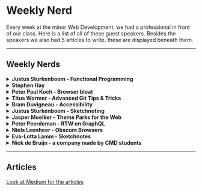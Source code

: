 # Weekly Nerd

Every week at the minor Web Development, we had a professional in front of our class. Here is a list of all of these guest speakers. Besides the speakers we also had 5 articles to write, these are displayed beneath them.

------------------------

## Weekly Nerds
<details>
<summary><b>Justus Sturkenboom - Functional Programming</b></summary>

De eerste Weekly Nerd werd afgetrapt door Justus Sturkenboom die ons wat meer ging vertellen over Functional Programming.

Justus Sturkenboom is een docent en teamcoördinator bij de opleiding Communicatie en Multimedia Design van de Hogeschool van Amsterdam. Hij heeft Wijsbegeerte geleerd aan de Universiteit van Amsterdam. Sinds 1999 is hij webdeveloper geweest bij diverse bedrijven en is zijn kennis gaan delen met leergierige studenten. Justus geeft aan dat de reden dat hij het onderwijs in gegaan is, is om zijn kennis over te dragen (Gastredacteur, 2013).

> “Een goede docent heeft kennis van zijn vakgebied en de capaciteiten om dat op een gepassioneerde manier over te brengen.“

<img src="img/justus.jpg"/>

Tijdens dit college heeft hij verteld dat je variabelen kan verwijzen naar objecten. Hij heeft het gehad over states, functies, parameters en filters.
Hij vertaalde het verhaal van data in cacaobonen:
De cacaobonen worden geplukt, dan worden ze gekraakt, gepulverd, poeder wordt in melk verwerkt, in mallen gegoten om repen te maken, in verpakking gedaan en op pallets gestapeld.
Dit doen wij ook met de data. Deze halen we ergens vandaan, zorgen dat we de data blootleggen die wij nodig hebben, vormen het op de manier dat wij het willen presenteren en zorgen dat dit mooi verpakt wordt en de gebruiker wordt voorgeschoteld.

Dit was een hele duidelijke vergelijking die aantoont wat wij met data willen bereiken.

Justus hamerde op het maken van pure functies, dat wilt zeggen dat je functies schoon houdt en bijvoorbeeld geen gebruik maakt van console logs in je functies. Daarnaast vertelde hij over de Unary function, een functie die 1 parameter opgeeft en 1 return waarde. Je wilt ook eigenlijk alleen gebruik maken van één opdracht per functie.


Bron: Gastredacteur (10 april 2013). Op basis van stemmen kun je geen beste docent kiezen. Gevonden op de Folia website: http://www.folia.nl/actueel/40433/op-basis-van-stemmen-kun-je-geen-beste-docent-kiezen

<img src="img/js.jpg"/>
<img src="img/jus.jpg"/>
</details>


<details>
<summary><b>Stephen Hay</b></summary>
Onze volgende gast was Stephen Hay. Hij had geen presentatie voorbereidt, in plaats daarvan konden we hem vragen stellen over zijn beroepsrol.

Stephen Hay is van origine een Amerikaan. Hij is in 1992 naar Nederland gekomen voor zijn vrouw en is blijven plakken. Zijn professionele herkomst is grafisch ontwerpen. Sindsdien is hij heel erg gegroeid en is hij een populaire spreker onder de onderwerpen: CSS, web toegankelijkheid en open web standaarden.

<img src="img/stephan.jpg"/>

Het gesprek ging over verschillende dingen. We hebben gevraagd hoe hij in Nederland terecht was gekomen en wat hij hier deed. Hij is door zijn vrouw geïmmigreerd naar Nederland en werkt voor Catawiki als hoofd van de User Experience. Hij is niet van mening dat het altijd ‘Mobile first’ moet zijn. Het is wel zeker een apparaat om rekening mee te houden, aangezien het inmiddels wel een apparaat is wat het meest gebruikt wordt. Waar hij ook naar leeft is:

> “Aim above the mark to hit the mark”

<img src="img/SH.png"/>
</details>


<details>
<summary><b>Peter Paul Koch - Browser bloat</b></summary>
Peter Paul Koch discussed the following subjects when he came to speak to us:

4 commen mistakes
- Understanding the web -> minify the use of tools
- Libraries
- True JavaScript
- Web Platforms

<img src="img/ppk1.png"/>
<img src="img/ppk2.png"/>
<img src="img/ppk3.png"/>
</details>

<details>
<summary><b>Titus Wormer - Advanced Git Tips & Tricks</b></summary>
In this Weekly Nerd Titus Wormer told us more about the tool we used throughout the minor, Git. He spoke about:

- Git vs GitHub
- Licenses and copyright
- History of Git
- Explained some terms

<img src="img/TitusWormer.png"/>
</details>

<details>
<summary><b>Bram Duvigneau - Accessibility</b></summary>
Bram Duvigneau is a blind developer and he spoke to us about accessibility. He spoke about the following subjects:

Special keyboard
- Tab key
- Shortcuts
- Cookies
- Languages
- Aria

<img src="img/BD.png"/>
</details>

<details>
<summary><b>Justus Sturkenboom - Sketchnoting</b></summary>
Justus Sturkenboom gave a class about Sketchnoting and he spoke about the following:

- Drawing vs sketching
- Developing a sketch dictionary
- Practice, practice, practice
- Start with simple sketches
- Gear

<img src="img/SketchnoteJus.png"/>
</details>



<details>
<summary><b>Jasper Moelker - Theme Parks for the Web</b></summary>
This Weekly Nerd we Went to the company de Voorhoede. We teamed op to do an exercise for progressive enhancement. Besides that they spoke about:

- Enjoyable experience
- Layered experience
- Feature detection
- Broken experience
- Patterns

<img src="img/JasperMoelker.png"/>
<img src="img/vh2.jpg"/>
<img src="img/vh1.jpg"/>
</details>

<details>
<summary><b>Peter Peerdeman - RTW en GraphQL</b></summary>
Peter Peerdeman is one of the owners of the company Lifely. He came to speak about Web of Things and GraphQL. Subjects that came up:

- Websockets
- Distributed Data Protocol
- Meteor
- GraphQL

<img src="img/PeterPeerdeman.png"/>
</details>

<details>
<summary><b>Niels Leenheer - Obscure Browsers</b></summary>
Niels Leenheer showed us his own Internet of Things creations. He told us about how he got these ideas and how he made them.

- HTML5Check
- Monsters and Mailboxes
- House of the future
- IOT-it-yourself
- Pixel monster

<img src="img/NielsLeenheer.png"/>
</details>


<details>
<summary><b>Eva-Lotta Lamm - Sketchnotes</b></summary>
This Weekly Nerd we went to an Icons meeting. The speaker was Eva-Lotta Lamm and she spoke about sketch noting:

- Chunks
- Importancy
- Visual Hierarchy
- Structure
- Visual Hooks

<img src="img/EvaLottaLam.png"/>
</details>

<details>
<summary><b>Nick de Bruijn - a company made by CMD students</b></summary>
An other owner of Lifely came to speak about his school and work experience.

- Work experience world wide
- Jobs lifely recieved
- His school experience
- Differences between HBO and University students
- Tips for starting a company

<img src="img/NickdeBruijn.png"/>
</details>

------------------------

## Articles

[Look at Medium for the articles](https://medium.com/@Giuul/)
